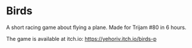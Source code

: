 # Birds
A short racing game about flying a plane. Made for Trijam #80 in 6 hours.

The game is available at itch.io:
https://yehoriv.itch.io/birds-p
